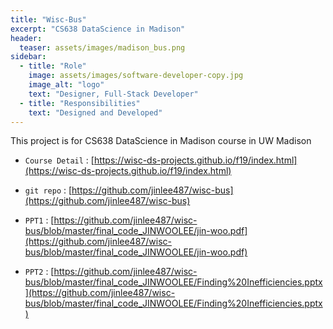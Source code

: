 ```yaml
---
title: "Wisc-Bus"
excerpt: "CS638 DataScience in Madison"
header:
  teaser: assets/images/madison_bus.png
sidebar:
  - title: "Role"
    image: assets/images/software-developer-copy.jpg
    image_alt: "logo"
    text: "Designer, Full-Stack Developer"
  - title: "Responsibilities"
    text: "Designed and Developed"
---
```



This project is for CS638 DataScience in Madison course in UW Madison

- `Course Detail` : [https://wisc-ds-projects.github.io/f19/index.html](https://wisc-ds-projects.github.io/f19/index.html)

- `git repo` : [https://github.com/jinlee487/wisc-bus](https://github.com/jinlee487/wisc-bus)

- `PPT1` : [https://github.com/jinlee487/wisc-bus/blob/master/final_code_JINWOOLEE/jin-woo.pdf](https://github.com/jinlee487/wisc-bus/blob/master/final_code_JINWOOLEE/jin-woo.pdf)

- `PPT2` : [https://github.com/jinlee487/wisc-bus/blob/master/final_code_JINWOOLEE/Finding%20Inefficiencies.pptx](https://github.com/jinlee487/wisc-bus/blob/master/final_code_JINWOOLEE/Finding%20Inefficiencies.pptx)



